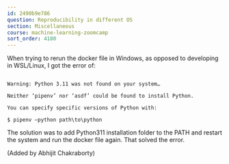 ```yaml
---
id: 2490b9e786
question: Reproducibility in different OS
section: Miscellaneous
course: machine-learning-zoomcamp
sort_order: 4180
---
```


When trying to rerun the docker file in Windows, as opposed to developing in WSL/Linux, I got the error of:

```

Warning: Python 3.11 was not found on your system…

Neither ‘pipenv’ nor ‘asdf’ could be found to install Python.

You can specify specific versions of Python with:

$ pipenv –python path\to\python

```

The solution was to add Python311 installation folder to the PATH and restart the system and run the docker file again. That solved the error.

(Added by Abhijit Chakraborty)

